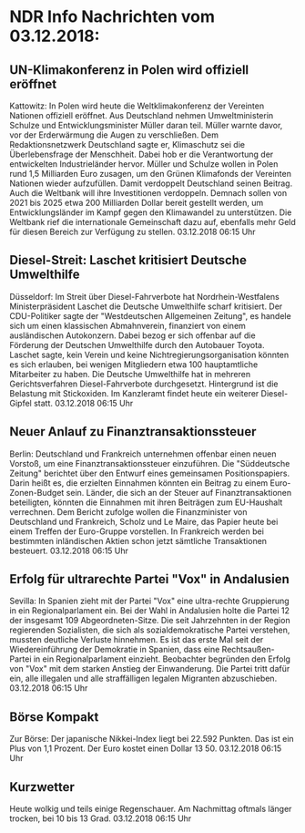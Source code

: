 # NDR Info Nachrichten vom 03.12.2018:


## UN-Klimakonferenz in Polen wird offiziell eröffnet
Kattowitz: In Polen wird heute die Weltklimakonferenz der Vereinten Nationen offiziell eröffnet. Aus Deutschland nehmen Umweltministerin Schulze und Entwicklungsminister Müller daran teil. Müller warnte davor, vor der Erderwärmung die Augen zu verschließen. Dem Redaktionsnetzwerk Deutschland sagte er, Klimaschutz sei die Überlebensfrage der Menschheit. Dabei hob er die Verantwortung der entwickelten Industrieländer hervor. Müller und Schulze wollen in Polen rund 1,5 Milliarden Euro zusagen, um den Grünen Klimafonds der Vereinten Nationen wieder aufzufüllen. Damit verdoppelt Deutschland seinen Beitrag. Auch die Weltbank will ihre Investitionen verdoppeln. Demnach sollen von 2021 bis 2025 etwa 200 Milliarden Dollar bereit gestellt werden, um Entwicklungsländer im Kampf gegen den Klimawandel zu unterstützen. Die Weltbank rief die internationale Gemeinschaft dazu auf, ebenfalls mehr Geld für diesen Bereich zur Verfügung zu stellen. 03.12.2018 06:15 Uhr 

## Diesel-Streit: Laschet kritisiert Deutsche Umwelthilfe
Düsseldorf: Im Streit über Diesel-Fahrverbote hat Nordrhein-Westfalens Ministerpräsident Laschet die Deutsche Umwelthilfe scharf kritisiert. Der CDU-Politiker sagte der "Westdeutschen Allgemeinen Zeitung", es handele sich um einen klassischen Abmahnverein, finanziert von einem ausländischen Autokonzern. Dabei bezog er sich offenbar auf die Förderung der Deutschen Umwelthilfe durch den Autobauer Toyota. Laschet sagte, kein Verein und keine Nichtregierungsorganisation könnten es sich erlauben, bei wenigen Mitgliedern etwa 100 hauptamtliche Mitarbeiter zu haben. Die Deutsche Umwelthilfe hat in mehreren Gerichtsverfahren Diesel-Fahrverbote durchgesetzt. Hintergrund ist die Belastung mit Stickoxiden. Im Kanzleramt findet heute ein weiterer Diesel-Gipfel statt. 03.12.2018 06:15 Uhr 

## Neuer Anlauf zu Finanztransaktionssteuer
Berlin:	Deutschland und Frankreich unternehmen offenbar einen neuen Vorstoß, um eine Finanztransaktionssteuer einzuführen. Die "Süddeutsche Zeitung" berichtet über den Entwurf eines gemeinsamen Positionspapiers. Darin heißt es, die erzielten Einnahmen könnten ein Beitrag zu einem Euro-Zonen-Budget sein. Länder, die sich an der Steuer auf Finanztransaktionen beteiligten, könnten die Einnahmen mit ihren Beiträgen zum EU-Haushalt verrechnen. Dem Bericht zufolge wollen die Finanzminister von Deutschland und Frankreich, Scholz und Le Maire, das Papier heute bei einem Treffen der Euro-Gruppe vorstellen. In Frankreich werden bei bestimmten inländischen Aktien schon jetzt sämtliche Transaktionen besteuert. 03.12.2018 06:15 Uhr 

## Erfolg für ultrarechte Partei "Vox" in Andalusien
Sevilla: In Spanien zieht mit der Partei "Vox" eine ultra-rechte Gruppierung in ein Regionalparlament ein. Bei der Wahl in Andalusien holte die Partei 12 der insgesamt 109 Abgeordneten-Sitze. Die seit Jahrzehnten in der Region regierenden Sozialisten, die sich als sozialdemokratische Partei verstehen, mussten deutliche Verluste hinnehmen. Es ist das erste Mal seit der Wiedereinführung der Demokratie in Spanien, dass eine Rechtsaußen-Partei in ein Regionalparlament einzieht. Beobachter begründen den Erfolg von "Vox" mit dem starken Anstieg der Einwanderung. Die Partei tritt dafür ein, alle illegalen und alle straffälligen legalen Migranten abzuschieben. 03.12.2018 06:15 Uhr 

## Börse Kompakt
Zur Börse: Der japanische Nikkei-Index liegt bei 22.592 Punkten. Das ist ein Plus von 1,1 Prozent. Der Euro kostet einen Dollar 13 50. 03.12.2018 06:15 Uhr 

## Kurzwetter
Heute wolkig und teils einige Regenschauer. Am Nachmittag oftmals länger trocken, bei 10 bis 13 Grad. 03.12.2018 06:15 Uhr 
